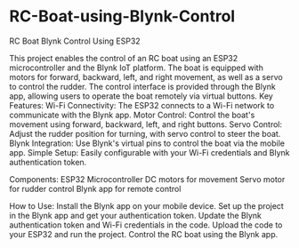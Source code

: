# RC-Boat-using-Blynk-Control
RC Boat Blynk Control Using ESP32

This project enables the control of an RC boat using an ESP32 microcontroller and the Blynk IoT platform. The boat is equipped with motors for forward, backward, left, and right movement, as well as a servo to control the rudder. The control interface is provided through the Blynk app, allowing users to operate the boat remotely via virtual buttons.
Key Features:
    Wi-Fi Connectivity: The ESP32 connects to a Wi-Fi network to communicate with the Blynk app.
    Motor Control: Control the boat's movement using forward, backward, left, and right buttons.
    Servo Control: Adjust the rudder position for turning, with servo control to steer the boat.
    Blynk Integration: Use Blynk's virtual pins to control the boat via the mobile app.
    Simple Setup: Easily configurable with your Wi-Fi credentials and Blynk authentication token.

Components:
    ESP32 Microcontroller
    DC motors for movement
    Servo motor for rudder control
    Blynk app for remote control

How to Use:
    Install the Blynk app on your mobile device.
    Set up the project in the Blynk app and get your authentication token.
    Update the Blynk authentication token and Wi-Fi credentials in the code.
    Upload the code to your ESP32 and run the project.
    Control the RC boat using the Blynk app.

